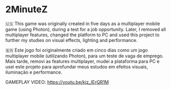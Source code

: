 # 2MinuteZ

🇺🇸 This game was originally created in five days as a multiplayer mobile game (using Photon), during a test for a job opportunity. Later, I removed all multiplayer features, changed the platform to PC and used this project to further my studies on visual effects, lighting and performance.

🇧🇷 Este jogo foi originalmente criado em cinco dias como um jogo multiplayer mobile (utilizando Photon), para um teste de vaga de emprego. Mais tarde, removi as features multiplayer, mudei a plataforma para PC e usei este projeto para aprofundar meus estudos em efeitos visuais, iluminação e performance.

GAMEPLAY VIDEO: https://youtu.be/kjz_IErQR1M
